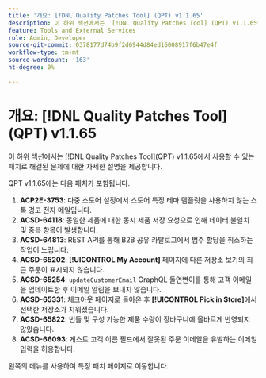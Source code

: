 ```yaml
---
title: '개요: [!DNL Quality Patches Tool] (QPT) v1.1.65'
description: 이 하위 섹션에서는  [!DNL Quality Patches Tool] (QPT) v1.1.65에서 사용할 수 있는 패치로 해결된 문제에 대한 자세한 설명을 제공합니다.
feature: Tools and External Services
role: Admin, Developer
source-git-commit: 0378177d74b9f2d6944d84ed16008917f6b47e4f
workflow-type: tm+mt
source-wordcount: '163'
ht-degree: 0%

---
```


# 개요: [!DNL Quality Patches Tool]&#x200B;(QPT) v1.1.65

이 하위 섹션에서는 [!DNL Quality Patches Tool]&#x200B;(QPT) v1.1.65에서 사용할 수 있는 패치로 해결된 문제에 대한 자세한 설명을 제공합니다.

QPT v1.1.65에는 다음 패치가 포함됩니다.
1. **ACP2E-3753**: 다중 스토어 설정에서 스토어 특정 테마 템플릿을 사용하지 않는 스톡 경고 전자 메일입니다.
1. **ACSD-64118**: 동일한 제품에 대한 동시 제품 저장 요청으로 인해 데이터 불일치 및 중복 항목이 발생합니다.
1. **ACSD-64813**: REST API를 통해 B2B 공유 카탈로그에서 범주 할당을 취소하는 작업이 느립니다.
1. **ACSD-65202**: **[!UICONTROL My Account]** 페이지에 다른 저장소 보기의 최근 주문이 표시되지 않습니다.
1. **ACSD-65254**: `updateCustomerEmail` GraphQL 돌연변이를 통해 고객 이메일을 업데이트한 후 이메일 알림을 보내지 않습니다.
1. **ACSD-65331**: 체크아웃 페이지로 돌아온 후 **[!UICONTROL Pick in Store]**&#x200B;에서 선택한 저장소가 지워졌습니다.
1. **ACSD-65822**: 번들 및 구성 가능한 제품 수량이 장바구니에 올바르게 반영되지 않았습니다.
1. **ACSD-66093**: 게스트 고객 이름 필드에서 잘못된 주문 이메일을 유발하는 이메일 입력을 허용합니다.

왼쪽의 메뉴를 사용하여 특정 패치 페이지로 이동합니다.
